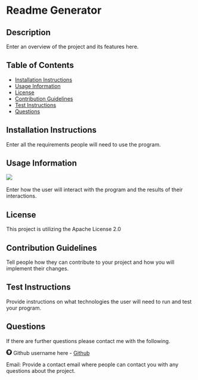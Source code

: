 
# Readme Generator

## Description

Enter an overview of the project and its features here.

## Table of Contents
- [Installation Instructions](#installation-instructions)
- [Usage Information](#usage-information)
- [License](#license)
- [Contribution Guidelines](#contribution-guidelines)
- [Test Instructions](#test-instructions)
- [Questions](#questions)

## Installation Instructions

Enter all the requirements people will need to use the program.

## Usage Information

<img src = "https://img.shields.io/badge/license-Apache-blue">

Enter how the user will interact with the program and the results of their interactions.

## License

This project is utilizing the Apache License 2.0

## Contribution Guidelines

Tell people how they can contribute to your project and how you will implement their changes.

## Test Instructions

Provide instructions on what technologies the user will need to run and test your program.

## Questions
If there are further questions please contact me with the following.

<img src = "images/githubLogoCrop.png" alt= 'Github Logo' width="15px" height="15px"> Github username here - <a href="link to your github profile" target= "_blank">Github</a>

Email: Provide a contact email where people can contact you with any questions about the project.
